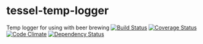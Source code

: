 # tessel-temp-logger
Temp logger for using with beer brewing
[![Build Status](https://travis-ci.org/eiriksm/tessel-temp-logger.svg?branch=master)](https://travis-ci.org/eiriksm/tessel-temp-logger)
[![Coverage Status](http://img.shields.io/coveralls/eiriksm/tessel-temp-logger.svg)](https://coveralls.io/r/eiriksm/tessel-temp-logger?branch=master)
[![Code Climate](http://img.shields.io/codeclimate/github/eiriksm/tessel-temp-logger.svg)](https://codeclimate.com/github/eiriksm/tessel-temp-logger)
[![Dependency Status](https://david-dm.org/eiriksm/tessel-temp-logger.svg?theme=shields.io)](https://david-dm.org/eiriksm/tessel-temp-logger)
